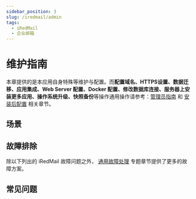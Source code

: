 ```yaml
---
sidebar_position: 3
slug: /iredmail/admin
tags:
  - iRedMail
  - 企业邮箱
---
```


# 维护指南

本章提供的是本应用自身特殊等维护与配置。而**配置域名、HTTPS设置、数据迁移、应用集成、Web Server 配置、Docker 配置、修改数据库连接、服务器上安装更多应用、操作系统升级、快照备份**等操作通用操作请参考：[管理员指南](../administrator) 和 [安装后配置](../install/setup/) 相关章节。

## 场景

## 故障排除

除以下列出的 iRedMail 故障问题之外， [通用故障处理](../troubleshooting) 专题章节提供了更多的故障方案。 

## 常见问题
